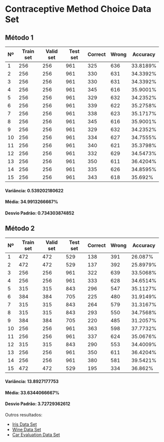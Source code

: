 # Contraceptive Method Choice Data Set

## Método 1

| Nº | Train set | Valid set | Test set | Correct | Wrong | Accuracy |
|----|-----------|-----------|----------|---------|-------|----------|
|1|256|256|961|325|636|33.8189%|
|2|256|256|961|330|631|34.3392%|
|3|256|256|961|330|631|34.3392%|
|4|256|256|961|345|616|35.9001%|
|5|256|256|961|329|632|34.2352%|
|6|256|256|961|339|622|35.2758%|
|7|256|256|961|338|623|35.1717%|
|8|256|256|961|345|616|35.9001%|
|9|256|256|961|329|632|34.2352%|
|10|256|256|961|334|627|34.7555%|
|11|256|256|961|340|621|35.3798%|
|12|256|256|961|332|629|34.5473%|
|13|256|256|961|350|611|36.4204%|
|14|256|256|961|335|626|34.8595%|
|15|256|256|961|343|618|35.692%|

#### Variância: 0.539202180622
#### Média: 34.9913266667%
#### Desvio Padrão: 0.734303874852

## Método 2

| Nº | Train set | Valid set | Test set | Correct | Wrong | Accuracy |
|----|-----------|-----------|----------|---------|-------|----------|
|1|472|472|529|138|391|26.087%|
|2|472|472|529|137|392|25.8979%|
|3|256|256|961|322|639|33.5068%|
|4|256|256|961|333|628|34.6514%|
|5|315|315|843|296|547|35.1127%|
|6|384|384|705|225|480|31.9149%|
|7|315|315|843|264|579|31.3167%|
|8|315|315|843|293|550|34.7568%|
|9|384|384|705|220|485|31.2057%|
|10|256|256|961|363|598|37.7732%|
|11|256|256|961|337|624|35.0676%|
|12|315|315|843|290|553|34.4009%|
|13|256|256|961|350|611|36.4204%|
|14|256|256|961|380|581|39.5421%|
|15|472|472|529|195|334|36.862%|

#### Variância: 13.8927177753
#### Média: 33.6344066667%
#### Desvio Padrão: 3.72729362612


Outros resultados:
- [Iris Data Set](/k-nearest-neighbors/result/iris.md)
- [Wine Data Set](/k-nearest-neighbors/result/wine.md)
- [Car Evaluation Data Set](/k-nearest-neighbors/result/car-evaluation.md)

